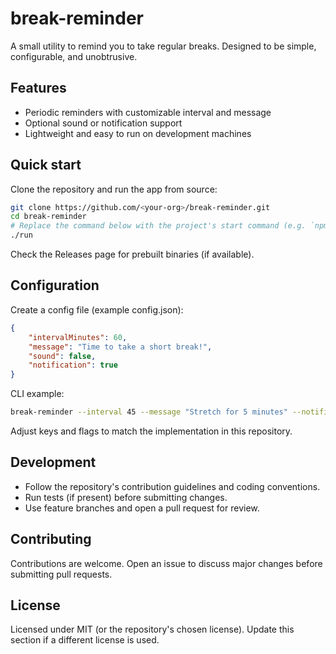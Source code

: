 # break-reminder

A small utility to remind you to take regular breaks. Designed to be simple, configurable, and unobtrusive.

## Features
- Periodic reminders with customizable interval and message
- Optional sound or notification support
- Lightweight and easy to run on development machines

## Quick start

Clone the repository and run the app from source:

```bash
git clone https://github.com/<your-org>/break-reminder.git
cd break-reminder
# Replace the command below with the project's start command (e.g. `npm start`, `python main.py`, or a compiled binary)
./run
```

Check the Releases page for prebuilt binaries (if available).

## Configuration

Create a config file (example config.json):

```json
{
    "intervalMinutes": 60,
    "message": "Time to take a short break!",
    "sound": false,
    "notification": true
}
```

CLI example:

```bash
break-reminder --interval 45 --message "Stretch for 5 minutes" --notification
```

Adjust keys and flags to match the implementation in this repository.

## Development

- Follow the repository's contribution guidelines and coding conventions.
- Run tests (if present) before submitting changes.
- Use feature branches and open a pull request for review.

## Contributing

Contributions are welcome. Open an issue to discuss major changes before submitting pull requests.

## License

Licensed under MIT (or the repository's chosen license). Update this section if a different license is used.